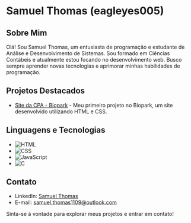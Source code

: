 # Samuel Thomas (eagleyes005)

## Sobre Mim
Olá! Sou Samuel Thomas, um entusiasta de programação e estudante de Análise e Desenvolvimento de Sistemas. Sou formado em Ciências Contábeis e atualmente estou focando no desenvolvimento web. Busco sempre aprender novas tecnologias e aprimorar minhas habilidades de programação.

## Projetos Destacados
- [Site da CPA - Biopark](https://github.com/eagleyes005/Site_CPA) - Meu primeiro projeto no Biopark, um site desenvolvido utilizando HTML e CSS.

## Linguagens e Tecnologias
- ![HTML](https://img.shields.io/badge/HTML-Intermedi%C3%A1rio-orange)
- ![CSS](https://img.shields.io/badge/CSS-Intermedi%C3%A1rio-blue)
- ![JavaScript](https://img.shields.io/badge/JavaScript-Iniciante-yellow)
- ![C](https://img.shields.io/badge/C-Iniciante-lightblue)

## Contato
- LinkedIn: [Samuel Thomas](https://www.linkedin.com/in/samuelt005/)
- E-mail: samuel.thomas1109@outlook.com

Sinta-se à vontade para explorar meus projetos e entrar em contato!
